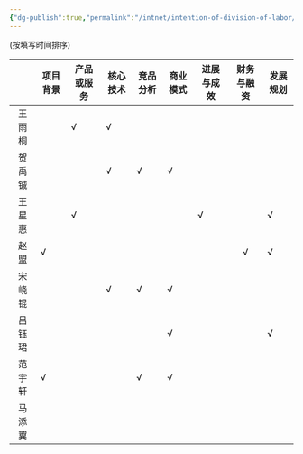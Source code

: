 ```yaml
---
{"dg-publish":true,"permalink":"/intnet/intention-of-division-of-labor/","dgPassFrontmatter":true}
---
```


(按填写时间排序)

|     | 项目背景 | 产品或服务 | 核心技术 | 竞品分析 | 商业模式 | 进展与成效 | 财务与融资 | 发展规划 |
| :-: | ---- | ----- | ---- | ---- | ---- | ----- | :---: | ---- |
| 王雨桐 |      | √     | √    |      |      |       |       |      |
| 贺禹铖 |      |       | √    | √    | √    |       |       |      |
| 王星惠 |      | √     |      |      |      | √     |       | √    |
| 赵盟  | √    |       |      |      |      |       |   √   | √    |
| 宋峣锟 |      |       | √    | √    | √    |       |       |      |
| 吕钰珺 |      |       |      |      | √    |       |       | √    |
| 范宇轩 | √    |       |      | √    | √    |       |       |      |
| 马添翼 |      |       |      |      |      |       |       |      |
